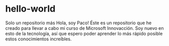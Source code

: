 # hello-world
Solo un repositorio más
Hola, soy Paco!
Éste es un repositorio que he creado para llevar a cabo mi curso de Microsoft Innovacción.
Soy nuevo en esto de la tecnología, así que espero poder aprender lo más rápido posible estos conocimientos increíbles.
